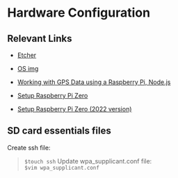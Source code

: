 # Hardware Configuration 
## Relevant Links

- [Etcher](https://www.balena.io/etcher/)
- [OS img](https://www.raspberrypi.com/software/operating-systems/#:~:text=Raspberry%20Pi%20OS%20Lite%20(Legacy))

- [Working with GPS Data using a Raspberry Pi, Node.js](https://www.youtube.com/watch?v=ijfBeMTuWhU&t=1431s)
- [Setup Raspberry Pi Zero](https://www.youtube.com/watch?v=3VO4vGlQ1pg&t=124s)
-  [Setup Raspberry Pi Zero (2022 version)](youtube.com/watch?v=yn59qX-Td3E&t=207s)

## SD card essentials files
Create ssh file: <br/>
> `$touch ssh`
Update wpa_supplicant.conf file: <br/>
> `$vim wpa_supplicant.conf`